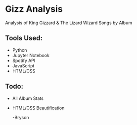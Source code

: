# Gizz Analysis
Analysis of King Gizzard &amp; The Lizard Wizard Songs by Album

## Tools Used:
- Python
- Jupyter Notebook
- Spotify API
- JavaScript
- HTML/CSS

## Todo:
- All Album Stats
- HTML/CSS Beautification

  -Bryson
